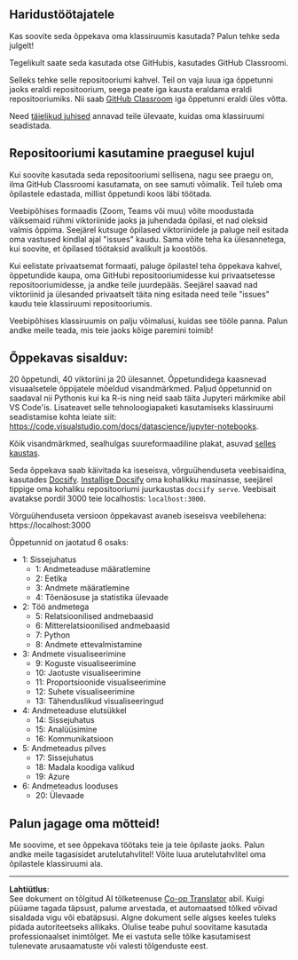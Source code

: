 <!--
CO_OP_TRANSLATOR_METADATA:
{
  "original_hash": "f7440be10c17a8a9262713af3d2818a9",
  "translation_date": "2025-10-11T15:07:02+00:00",
  "source_file": "for-teachers.md",
  "language_code": "et"
}
-->
## Haridustöötajatele

Kas soovite seda õppekava oma klassiruumis kasutada? Palun tehke seda julgelt!

Tegelikult saate seda kasutada otse GitHubis, kasutades GitHub Classroomi.

Selleks tehke selle repositooriumi kahvel. Teil on vaja luua iga õppetunni jaoks eraldi repositoorium, seega peate iga kausta eraldama eraldi repositooriumiks. Nii saab [GitHub Classroom](https://classroom.github.com/classrooms) iga õppetunni eraldi üles võtta.

Need [täielikud juhised](https://github.blog/2020-03-18-set-up-your-digital-classroom-with-github-classroom/) annavad teile ülevaate, kuidas oma klassiruumi seadistada.

## Repositooriumi kasutamine praegusel kujul

Kui soovite kasutada seda repositooriumi sellisena, nagu see praegu on, ilma GitHub Classroomi kasutamata, on see samuti võimalik. Teil tuleb oma õpilastele edastada, millist õppetundi koos läbi töötada.

Veebipõhises formaadis (Zoom, Teams või muu) võite moodustada väiksemaid rühmi viktoriinide jaoks ja juhendada õpilasi, et nad oleksid valmis õppima. Seejärel kutsuge õpilased viktoriinidele ja paluge neil esitada oma vastused kindlal ajal "issues" kaudu. Sama võite teha ka ülesannetega, kui soovite, et õpilased töötaksid avalikult ja koostöös.

Kui eelistate privaatsemat formaati, paluge õpilastel teha õppekava kahvel, õppetundide kaupa, oma GitHubi repositooriumidesse kui privaatsetesse repositooriumidesse, ja andke teile juurdepääs. Seejärel saavad nad viktoriinid ja ülesanded privaatselt täita ning esitada need teile "issues" kaudu teie klassiruumi repositooriumis.

Veebipõhises klassiruumis on palju võimalusi, kuidas see tööle panna. Palun andke meile teada, mis teie jaoks kõige paremini toimib!

## Õppekavas sisalduv:

20 õppetundi, 40 viktoriini ja 20 ülesannet. Õppetundidega kaasnevad visuaalsetele õppijatele mõeldud visandmärkmed. Paljud õppetunnid on saadaval nii Pythonis kui ka R-is ning neid saab täita Jupyteri märkmike abil VS Code'is. Lisateavet selle tehnoloogiapaketi kasutamiseks klassiruumi seadistamise kohta leiate siit: https://code.visualstudio.com/docs/datascience/jupyter-notebooks.

Kõik visandmärkmed, sealhulgas suureformaadiline plakat, asuvad [selles kaustas](../../sketchnotes).

Seda õppekava saab käivitada ka iseseisva, võrguühenduseta veebisaidina, kasutades [Docsify](https://docsify.js.org/#/). [Installige Docsify](https://docsify.js.org/#/quickstart) oma kohalikku masinasse, seejärel tippige oma kohaliku repositooriumi juurkaustas `docsify serve`. Veebisait avatakse pordil 3000 teie localhostis: `localhost:3000`.

Võrguühenduseta versioon õppekavast avaneb iseseisva veebilehena: https://localhost:3000

Õppetunnid on jaotatud 6 osaks:

- 1: Sissejuhatus
    - 1: Andmeteaduse määratlemine
    - 2: Eetika
    - 3: Andmete määratlemine
    - 4: Tõenäosuse ja statistika ülevaade
- 2: Töö andmetega
    - 5: Relatsioonilised andmebaasid
    - 6: Mitterelatsioonilised andmebaasid
    - 7: Python
    - 8: Andmete ettevalmistamine
- 3: Andmete visualiseerimine
    - 9: Koguste visualiseerimine
    - 10: Jaotuste visualiseerimine
    - 11: Proportsioonide visualiseerimine
    - 12: Suhete visualiseerimine
    - 13: Tähenduslikud visualiseeringud
- 4: Andmeteaduse elutsükkel
    - 14: Sissejuhatus
    - 15: Analüüsimine
    - 16: Kommunikatsioon
- 5: Andmeteadus pilves
    - 17: Sissejuhatus
    - 18: Madala koodiga valikud
    - 19: Azure
- 6: Andmeteadus looduses
    - 20: Ülevaade

## Palun jagage oma mõtteid!

Me soovime, et see õppekava töötaks teie ja teie õpilaste jaoks. Palun andke meile tagasisidet arutelutahvlitel! Võite luua arutelutahvlitel oma õpilastele klassiruumi ala.

---

**Lahtiütlus**:  
See dokument on tõlgitud AI tõlketeenuse [Co-op Translator](https://github.com/Azure/co-op-translator) abil. Kuigi püüame tagada täpsust, palume arvestada, et automaatsed tõlked võivad sisaldada vigu või ebatäpsusi. Algne dokument selle algses keeles tuleks pidada autoriteetseks allikaks. Olulise teabe puhul soovitame kasutada professionaalset inimtõlget. Me ei vastuta selle tõlke kasutamisest tulenevate arusaamatuste või valesti tõlgenduste eest.
